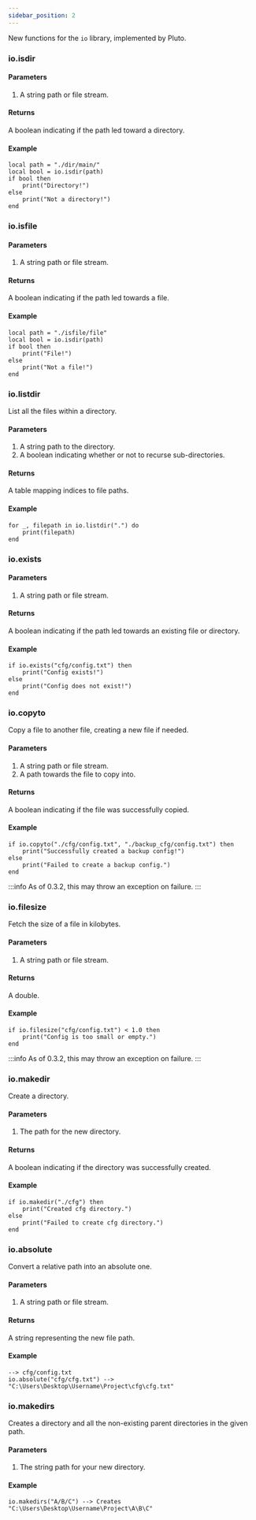 ```yaml
---
sidebar_position: 2
---
```

New functions for the `io` library, implemented by Pluto.
### io.isdir
#### Parameters
1. A string path or file stream.
#### Returns
A boolean indicating if the path led toward a directory.
#### Example
```pluto showLineNumbers title="Example Usage"
local path = "./dir/main/"
local bool = io.isdir(path)
if bool then
    print("Directory!")
else
    print("Not a directory!")
end
```
### io.isfile
#### Parameters
1. A string path or file stream.
#### Returns
A boolean indicating if the path led towards a file.
#### Example
```pluto showLineNumbers title="Example Usage"
local path = "./isfile/file"
local bool = io.isdir(path)
if bool then
    print("File!")
else
    print("Not a file!")
end
```
### io.listdir
List all the files within a directory.
#### Parameters
1. A string path to the directory.
2. A boolean indicating whether or not to recurse sub-directories.
#### Returns
A table mapping indices to file paths.
#### Example
```pluto showLineNumbers title="Example Usage"
for _, filepath in io.listdir(".") do
    print(filepath)
end
```
### io.exists
#### Parameters
1. A string path or file stream.
#### Returns
A boolean indicating if the path led towards an existing file or directory.
#### Example
```pluto showLineNumbers title="Example Usage"
if io.exists("cfg/config.txt") then
    print("Config exists!")
else
    print("Config does not exist!")
end
```
### io.copyto
Copy a file to another file, creating a new file if needed.
#### Parameters
1. A string path or file stream.
2. A path towards the file to copy into.
#### Returns
A boolean indicating if the file was successfully copied.
#### Example
```pluto showLineNumbers title="Example Usage"
if io.copyto("./cfg/config.txt", "./backup_cfg/config.txt") then
    print("Successfully created a backup config!")
else
    print("Failed to create a backup config.")
end
```
:::info
As of 0.3.2, this may throw an exception on failure.
:::
### io.filesize
Fetch the size of a file in kilobytes.
#### Parameters
1. A string path or file stream.
#### Returns
A double.
#### Example
```pluto showLineNumbers title="Example Usage"
if io.filesize("cfg/config.txt") < 1.0 then
    print("Config is too small or empty.")
end
```
:::info
As of 0.3.2, this may throw an exception on failure.
:::
### io.makedir
Create a directory.
#### Parameters
1. The path for the new directory.
#### Returns
A boolean indicating if the directory was successfully created.
#### Example
```pluto showLineNumbers title="Example Usage"
if io.makedir("./cfg") then
    print("Created cfg directory.")
else
    print("Failed to create cfg directory.")
end
```
### io.absolute
Convert a relative path into an absolute one.
#### Parameters
1. A string path or file stream.
#### Returns
A string representing the new file path.
#### Example
```pluto showLineNumbers title="Example Usage"
--> cfg/config.txt
io.absolute("cfg/cfg.txt") --> "C:\Users\Desktop\Username\Project\cfg\cfg.txt"
```
### io.makedirs
Creates a directory and all the non-existing parent directories in the given path.
#### Parameters
1. The string path for your new directory.
#### Example
```pluto showLineNumbers title="Example Usage"
io.makedirs("A/B/C") --> Creates "C:\Users\Desktop\Username\Project\A\B\C"
```